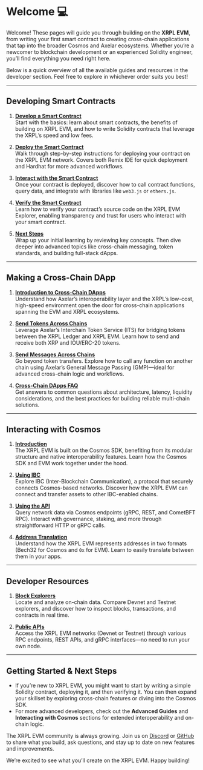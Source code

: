 # Welcome 💻

Welcome! These pages will guide you through building on the **XRPL EVM**, from writing your first smart contract to creating cross-chain applications that tap into the broader Cosmos and Axelar ecosystems. Whether you’re a newcomer to blockchain development or an experienced Solidity engineer, you’ll find everything you need right here.

Below is a quick overview of all the available guides and resources in the developer section. Feel free to explore in whichever order suits you best!

---

## Developing Smart Contracts

1. **[Develop a Smart Contract](./developing-smart-contracts/develop-a-smart-contract.md)**  
   Start with the basics: learn about smart contracts, the benefits of building on XRPL EVM, and how to write Solidity contracts that leverage the XRPL’s speed and low fees.

2. **[Deploy the Smart Contract](./developing-smart-contracts/deploy-the-smart-contract.md)**  
   Walk through step-by-step instructions for deploying your contract on the XRPL EVM network. Covers both Remix IDE for quick deployment and Hardhat for more advanced workflows.

3. **[Interact with the Smart Contract](./developing-smart-contracts/interact-with-the-smart-contract.md)**  
   Once your contract is deployed, discover how to call contract functions, query data, and integrate with libraries like `web3.js` or `ethers.js`.

4. **[Verify the Smart Contract](./developing-smart-contracts/verify-the-smart-contract.md)**  
   Learn how to verify your contract’s source code on the XRPL EVM Explorer, enabling transparency and trust for users who interact with your smart contract.

5. **[Next Steps](./developing-smart-contracts/next-steps.md)**  
   Wrap up your initial learning by reviewing key concepts. Then dive deeper into advanced topics like cross-chain messaging, token standards, and building full-stack dApps.

---

## Making a Cross-Chain DApp

1. **[Introduction to Cross-Chain DApps](./making-a-cross-chain-dapp/introduction.md)**  
   Understand how Axelar’s interoperability layer and the XRPL’s low-cost, high-speed environment open the door for cross-chain applications spanning the EVM and XRPL ecosystems.

2. **[Send Tokens Across Chains](./making-a-cross-chain-dapp/send-tokens.md)**  
   Leverage Axelar’s Interchain Token Service (ITS) for bridging tokens between the XRPL Ledger and XRPL EVM. Learn how to send and receive both XRP and IOU/ERC-20 tokens.

3. **[Send Messages Across Chains](./making-a-cross-chain-dapp/send-messages.md)**  
   Go beyond token transfers. Explore how to call any function on another chain using Axelar’s General Message Passing (GMP)—ideal for advanced cross-chain logic and workflows.

4. **[Cross-Chain DApps FAQ](./making-a-cross-chain-dapp/faqs.md)**  
   Get answers to common questions about architecture, latency, liquidity considerations, and the best practices for building reliable multi-chain solutions.

---

## Interacting with Cosmos

1. **[Introduction](./interacting-with-cosmos/introduction.md)**  
   The XRPL EVM is built on the Cosmos SDK, benefiting from its modular structure and native interoperability features. Learn how the Cosmos SDK and EVM work together under the hood.

2. **[Using IBC](./interacting-with-cosmos/using-ibc.md)**  
   Explore IBC (Inter-Blockchain Communication), a protocol that securely connects Cosmos-based networks. Discover how the XRPL EVM can connect and transfer assets to other IBC-enabled chains.

3. **[Using the API](./interacting-with-cosmos/using-the-api.md)**  
   Query network data via Cosmos endpoints (gRPC, REST, and CometBFT RPC). Interact with governance, staking, and more through straightforward HTTP or gRPC calls.

4. **[Address Translation](./interacting-with-cosmos/address-translation.md)**  
   Understand how the XRPL EVM represents addresses in two formats (Bech32 for Cosmos and `0x` for EVM). Learn to easily translate between them in your apps.

---

## Developer Resources

1. **[Block Explorers](./resources/block-explorers.md)**  
   Locate and analyze on-chain data. Compare Devnet and Testnet explorers, and discover how to inspect blocks, transactions, and contracts in real time.

2. **[Public APIs](./resources/public-apis.md)**  
   Access the XRPL EVM networks (Devnet or Testnet) through various RPC endpoints, REST APIs, and gRPC interfaces—no need to run your own node.

---

## Getting Started & Next Steps

- If you’re new to XRPL EVM, you might want to start by writing a simple Solidity contract, deploying it, and then verifying it. You can then expand your skillset by exploring cross-chain features or diving into the Cosmos SDK.
- For more advanced developers, check out the **Advanced Guides** and **Interacting with Cosmos** sections for extended interoperability and on-chain logic.  

The XRPL EVM community is always growing. Join us on [Discord](https://discord.gg/xrplevm) or [GitHub](https://github.com/xrplevm) to share what you build, ask questions, and stay up to date on new features and improvements.

We’re excited to see what you’ll create on the XRPL EVM. Happy building!

